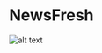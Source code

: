 # NewsFresh
![alt text](https://media-exp1.licdn.com/dms/image/C4D22AQENihMtVtjtRw/feedshare-shrink_800-alternative/0/1610139212888?e=1614211200&v=beta&t=0C-5zcQpsGX6bUFuafqDnzGrhLCIBYMnd3FSW3vMGWg)

